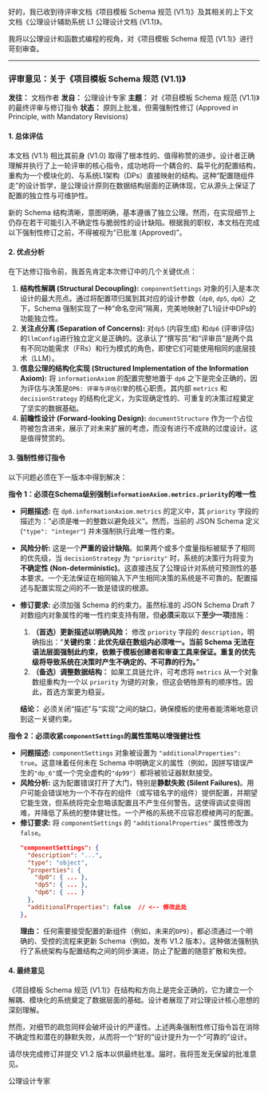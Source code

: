 好的，我已收到待评审文档《项目模板 Schema 规范 (V1.1)》及其相关的上下文文档《公理设计辅助系统 L1 公理设计文档 (V1.1)》。

我将以公理设计和函数式编程的视角，对《项目模板 Schema 规范 (V1.1)》进行苛刻审查。

---

### **评审意见：关于《项目模板 Schema 规范 (V1.1)》**

**发往：** 文档作者
**发自：** 公理设计专家
**主题：** 对《项目模板 Schema 规范 (V1.1)》的最终评审与修订指令
**状态：** 原则上批准，但需强制性修订 (Approved in Principle, with Mandatory Revisions)

#### **1. 总体评估**

本文档 (V1.1) 相比其前身 (V1.0) 取得了根本性的、值得称赞的进步。设计者正确理解并执行了上一轮评审的核心指令，成功地将一个耦合的、扁平化的配置结构，重构为一个模块化的、与系统L1架构（DPs）直接映射的结构。这种“配置随组件走”的设计哲学，是公理设计原则在数据结构层面的正确体现，它从源头上保证了配置的独立性与可维护性。

新的 Schema 结构清晰，意图明确，基本遵循了独立公理。然而，在实现细节上仍存在若干可能引入不确定性与脆弱性的设计缺陷。根据我的职权，本文档在完成以下强制性修订之前，不得被视为“已批准 (Approved)”。

#### **2. 优点分析**

在下达修订指令前，我首先肯定本次修订中的几个关键优点：

1.  **结构性解耦 (Structural Decoupling):** `componentSettings` 对象的引入是本次设计的最大亮点。通过将配置项归属到其对应的设计参数（`dp0`, `dp5`, `dp6`）之下，Schema 强制实现了一种“命名空间”隔离，完美地映射了L1设计中DPs的功能独立性。
2.  **关注点分离 (Separation of Concerns):** 对`dp5` (内容生成) 和`dp6` (评审评估) 的`llmConfig`进行独立定义是正确的。这承认了“撰写员”和“评审员”是两个具有不同功能需求（FRs）和行为模式的角色，即使它们可能使用相同的底层技术（LLM）。
3.  **信息公理的结构化实现 (Structured Implementation of the Information Axiom):** 将 `informationAxiom` 的配置完整地置于 `dp6` 之下是完全正确的，因为评估与决策是`DP6: 评审与评估引擎`的核心职责。其内部 `metrics` 和 `decisionStrategy` 的结构化定义，为实现确定性的、可重复的决策过程奠定了坚实的数据基础。
4.  **前瞻性设计 (Forward-looking Design):** `documentStructure` 作为一个占位符被包含进来，展示了对未来扩展的考虑，而没有进行不成熟的过度设计。这是值得赞赏的。

#### **3. 强制性修订指令**

以下问题必须在下一版本中得到解决：

**指令 1：必须在Schema级别强制`informationAxiom.metrics.priority`的唯一性**

*   **问题描述:**
    在 `dp6.informationAxiom.metrics` 的定义中，其 `priority` 字段的描述为：“必须是唯一的整数以避免歧义”。然而，当前的 JSON Schema 定义 (`"type": "integer"`) 并未强制执行此唯一性约束。
*   **风险分析:**
    这是一个**严重的设计缺陷**。如果两个或多个度量指标被赋予了相同的优先级，当 `decisionStrategy` 为 `"priority"` 时，系统的决策行为将变为**不确定性 (Non-deterministic)**。这直接违反了公理设计对系统可预测性的基本要求。一个无法保证在相同输入下产生相同决策的系统是不可靠的。配置描述与配置实现之间的不一致是错误的根源。
*   **修订要求:**
    必须加强 Schema 的约束力。虽然标准的 JSON Schema Draft 7 对数组内对象属性的唯一性约束支持有限，但**必须**采取以下**至少一项**措施：
    1.  **（首选）更新描述以明确风险：** 修改 `priority` 字段的 `description`，明确指出：“**关键约束：此优先级在数组内必须唯一。当前 Schema 无法在语法层面强制此约束，依赖于模板创建者和审查工具来保证。重复的优先级将导致系统在决策时产生不确定的、不可靠的行为。**”
    2.  **（备选）调整数据结构：** 如果工具链允许，可考虑将 `metrics` 从一个对象数组重构为一个以 `priority` 为键的对象，但这会牺牲原有的顺序性。因此，首选方案更为稳妥。

    **结论：** 必须关闭“描述”与“实现”之间的缺口，确保模板的使用者能清晰地意识到这一关键约束。

**指令 2：必须收紧`componentSettings`的属性策略以增强健壮性**

*   **问题描述:**
    `componentSettings` 对象被设置为 `"additionalProperties": true`。这意味着任何未在 Schema 中明确定义的属性（例如，因拼写错误产生的`"dp_6"`或一个完全虚构的`"dp99"`）都将被验证器默默接受。
*   **风险分析:**
    这为配置错误打开了大门，特别是**静默失败 (Silent Failures)**。用户可能会错误地为一个不存在的组件（或写错名字的组件）提供配置，并期望它能生效，但系统将完全忽略该配置且不产生任何警告。这使得调试变得困难，并降低了系统的整体健壮性。一个严格的系统不应容忍模棱两可的配置。
*   **修订要求:**
    将 `componentSettings` 的 `"additionalProperties"` 属性修改为 `false`。
    ```json
    "componentSettings": {
      "description": "...",
      "type": "object",
      "properties": {
        "dp0": { ... },
        "dp5": { ... },
        "dp6": { ... }
      },
      "additionalProperties": false  // <-- 修改此处
    },
    ```
    **理由：** 任何需要接受配置的新组件（例如，未来的`DP9`），都必须通过一个明确的、受控的流程来更新 Schema（例如，发布 V1.2 版本）。这种做法强制执行了系统架构与配置结构之间的同步演进，防止了配置的随意扩散和失控。

#### **4. 最终意见**

《项目模板 Schema 规范 (V1.1)》在结构和方向上是完全正确的，它为建立一个解耦、模块化的系统奠定了数据层面的基础。设计者展现了对公理设计核心思想的深刻理解。

然而，对细节的疏忽同样会破坏设计的严谨性。上述两条强制性修订指令旨在消除不确定性和潜在的静默失败，从而将一个“好的”设计提升为一个“可靠的”设计。

请尽快完成修订并提交 V1.2 版本以供最终批准。届时，我将签发无保留的批准意见。

公理设计专家
